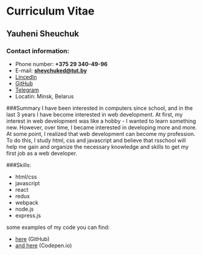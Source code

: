 # Curriculum Vitae
## Yauheni Sheuchuk
### Contact information:
- Phone number: **+375 29 340-49-96**
- E-mail: **shevchuked@tut.by**
- [LincedIn](https://www.linkedin.com/in/%D0%B5%D0%B2%D0%B3%D0%B5%D0%BD%D0%B8%D0%B9-%D1%88%D0%B5%D0%B2%D1%87%D1%83%D0%BA-2816107b/)
- [GitHub](https://github.com/EugeneSheuchuk)
- [Telegram](https://t.me/EugeneSheuchuk)
- Locatin: Minsk, Belarus

###Summary
  I have been interested in computers since school, and in the last 3 years I have become interested in web development.
  At first, my interest in web development was like a hobby - I wanted to learn something new.
  However, over time, I became interested in developing more and more. At some point, I realized that web development
  can become my profession. To do this, I study html, css and javascript and believe that rsschool will help me gain
  and organize the necessary knowledge and skills to get my first job as a web developer.
  
 ###Skills:
 - html/css
 - javascript
 - react
 - redux
 - webpack
 - node.js
 - express.js
 
 some examples of my code you can find:
 - [here](https://github.com/EugeneSheuchuk?tab=repositories) (GitHub)
 - [and here](https://codepen.io/dashboard?type=view&opts_itemType=pen&opts_filter=all&opts_orderBy=id&opts_orderDirection=0&opts_tag=0&displayType=grid&previewType=iframe&page=0) (Codepen.io)